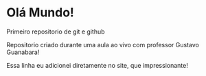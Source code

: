 # Olá Mundo!
 Primeiro repositorio de git e github

Repositorio criado durante uma aula ao vivo com professor Gustavo Guanabara!

Essa linha eu adicionei diretamente no site, que impressionante!
